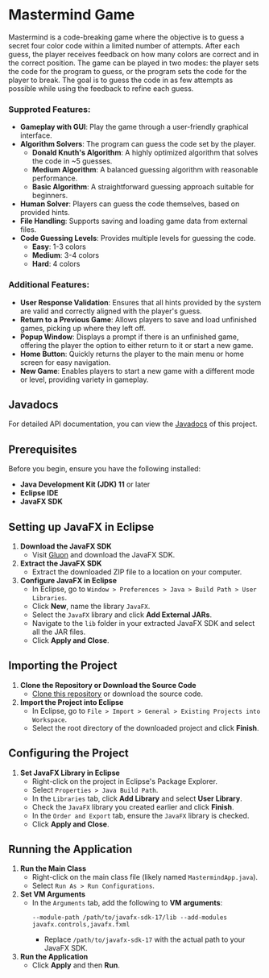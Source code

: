 # Mastermind Game
Mastermind is a code-breaking game where the objective is to guess a secret four color code within a limited number of attempts. After each guess, the player receives feedback on how many colors are correct and in the correct position. The game can be played in two modes: the player sets the code for the program to guess, or the program sets the code for the player to break. The goal is to guess the code in as few attempts as possible while using the feedback to refine each guess.

### Supproted Features:
- **Gameplay with GUI**: Play the game through a user-friendly graphical interface.
- **Algorithm Solvers**: The program can guess the code set by the player.
  - **Donald Knuth's Algorithm**: A highly optimized algorithm that solves the code in ~5 guesses.
  - **Medium Algorithm**: A balanced guessing algorithm with reasonable performance.
  - **Basic Algorithm**: A straightforward guessing approach suitable for beginners.
- **Human Solver**: Players can guess the code themselves, based on provided hints.
- **File Handling**: Supports saving and loading game data from external files.
- **Code Guessing Levels**: Provides multiple levels for guessing the code.
    - **Easy**: 1-3 colors
    - **Medium**: 3-4 colors
    - **Hard**: 4 colors

### Additional Features:
- **User Response Validation**: Ensures that all hints provided by the system are valid and correctly aligned with the player's guess.
- **Return to a Previous Game**: Allows players to save and load unfinished games, picking up where they left off.
- **Popup Window**: Displays a prompt if there is an unfinished game, offering the player the option to either return to it or start a new game.
- **Home Button**: Quickly returns the player to the main menu or home screen for easy navigation.
- **New Game**: Enables players to start a new game with a different mode or level, providing variety in gameplay.

## Javadocs
For detailed API documentation, you can view the [Javadocs](https://hayleyso07.github.io/Mastermind/index.html) of this project.

## Prerequisites
Before you begin, ensure you have the following installed:
- **Java Development Kit (JDK) 11** or later
- **Eclipse IDE**
- **JavaFX SDK**

## Setting up JavaFX in Eclipse
1. **Download the JavaFX SDK**
   - Visit [Gluon](https://gluonhq.com/products/javafx/) and download the JavaFX SDK.
2. **Extract the JavaFX SDK**
   - Extract the downloaded ZIP file to a location on your computer.
3. **Configure JavaFX in Eclipse**
   - In Eclipse, go to `Window > Preferences > Java > Build Path > User Libraries`.
   - Click **New**, name the library `JavaFX`.
   - Select the `JavaFX` library and click **Add External JARs**.
   - Navigate to the `lib` folder in your extracted JavaFX SDK and select all the JAR files.
   - Click **Apply and Close**.


## Importing the Project
1. **Clone the Repository or Download the Source Code**
   - [Clone this repository](https://docs.github.com/en/repositories/creating-and-managing-repositories/cloning-a-repository) or download the source code.
2. **Import the Project into Eclipse**
   - In Eclipse, go to `File > Import > General > Existing Projects into Workspace`.
   - Select the root directory of the downloaded project and click **Finish**.


## Configuring the Project
1. **Set JavaFX Library in Eclipse**
   - Right-click on the project in Eclipse's Package Explorer.
   - Select `Properties > Java Build Path`.
   - In the `Libraries` tab, click **Add Library** and select **User Library**.
   - Check the `JavaFX` library you created earlier and click **Finish**.
   - In the `Order and Export` tab, ensure the `JavaFX` library is checked.
   - Click **Apply and Close**.


## Running the Application
1. **Run the Main Class**
   - Right-click on the main class file (likely named `MastermindApp.java`).
   - Select `Run As > Run Configurations`.
2. **Set VM Arguments**
   - In the `Arguments` tab, add the following to **VM arguments**:
     ```text
     --module-path /path/to/javafx-sdk-17/lib --add-modules javafx.controls,javafx.fxml
     ```
     - Replace `/path/to/javafx-sdk-17` with the actual path to your JavaFX SDK.
3. **Run the Application**
   - Click **Apply** and then **Run**.
